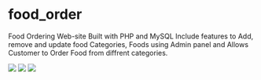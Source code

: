 # food_order
Food Ordering Web-site Built with PHP and MySQL Include features to Add, remove and update food Categories, Foods using Admin panel and Allows Customer to Order Food from diffrent categories.


<img src="https://firebasestorage.googleapis.com/v0/b/videocall-d6184.appspot.com/o/screenshots%2Fhome_food_order.jpg?alt=media&token=9c9ffbb3-381e-44f9-8f43-7901adcd9660" >


<img src="https://firebasestorage.googleapis.com/v0/b/videocall-d6184.appspot.com/o/screenshots%2Fcategory_food_order.jpg?alt=media&token=23b49173-b075-4530-b789-bf9334943d66" >


<img src="https://firebasestorage.googleapis.com/v0/b/videocall-d6184.appspot.com/o/screenshots%2Fhome_food_order.jpg?alt=media&token=9c9ffbb3-381e-44f9-8f43-7901adcd9660" >
